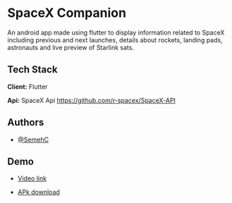 
# SpaceX Companion

An android app made using flutter to display information related to SpaceX including previous and next launches, details about rockets, landing pads, astronauts and live preview of Starlink sats.




## Tech Stack

**Client:** Flutter

**Api:** SpaceX Api https://github.com/r-spacex/SpaceX-API


## Authors

- [@SemehC](https://github.com/SemehC)


## Demo


- [Video link](https://drive.google.com/file/d/1b9QSN-S1Stgk8Y7DIuszSB_bLP3LGave/view)

- [APk download](https://drive.google.com/file/d/1b4web-RPM17MLF3_wdquTQmskyZQRNOR/view)
